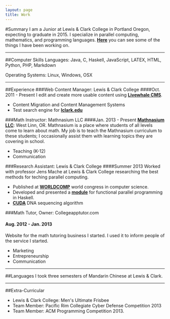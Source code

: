 ```yaml
---
layout: page
title: Work
---
```

#Summary
I am a Junior at Lewis & Clark College in Portland Oregon, expecting to graduate in 2015. I specialize in parallel computing, mathematics, and programming languages. [**Here**](/projects) you can see some of the things I have been working on. 

---
##Computer Skills
Languages: Java, C, Haskell, JavaScript, LATEX, HTML, Python, PHP, Markdown

Operating Systems: Linux, Windows, OSX

---
##Experience
###Web Content Manager: Lewis & Clark College
####Oct. 2011 - Present
I edit and create more usable content using [**Livewhale CMS**](http://livewhale.com/).

* Content Migration and Content Management Systems
* Test search engine for [**lclark.edu**](http://search.apps.lclark.edu)


###Math Instructor: Mathnasium LLC
####Jan. 2013 - Present
[**Mathnasium LLC**](http://mathnasium.com/westlinn): West Linn, OR. Mathnasium is a place where students of all levels come to learn about math. My job is to teach the Mathnasium curriculum to these students; I occasionally assist them with learning topics they are covering in school.

* Teaching (K-12)
* Communication

###Research Assistant: Lewis & Clark College
####Summer 2013
Worked with professor Jens Mache at Lewis & Clark College researching the best methods for teching parallel computing.

* Published at [**WORLDCOMP**](/worldcomp) world congress in computer science.
* Developed and presented a [**module**](/haskell.pdf) for functional parallel programming in Haskell.
* [**CUDA**](/cuda.pdf) DNA sequencing algorithm

###Math Tutor, Owner: Collegeapptutor.com
#### Aug. 2012 - Jan. 2013
Website for the math tutoring business I started. I used it to inform people of the service I started.

* Marketing
* Entrepreneurship
* Communication

---
##Languages
I took three semesters of Mandarin Chinese at Lewis & Clark.

---
##Extra-Curricular
* Lewis & Clark College: Men's Ultimate Frisbee
* Team Member: Pacific Rim Collegiate Cyber Defense Competition 2013
* Team Member: ACM Programming Competition 2013.

